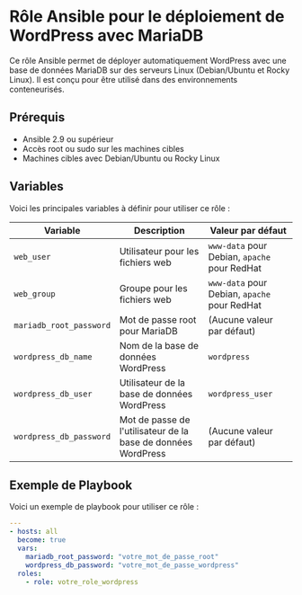 # Rôle Ansible pour le déploiement de WordPress avec MariaDB

Ce rôle Ansible permet de déployer automatiquement WordPress avec une base de données MariaDB sur des serveurs Linux (Debian/Ubuntu et Rocky Linux). Il est conçu pour être utilisé dans des environnements conteneurisés.

## Prérequis

- Ansible 2.9 ou supérieur
- Accès root ou sudo sur les machines cibles
- Machines cibles avec Debian/Ubuntu ou Rocky Linux

## Variables

Voici les principales variables à définir pour utiliser ce rôle :

| Variable | Description | Valeur par défaut |
|----------|-------------|-------------------|
| `web_user` | Utilisateur pour les fichiers web | `www-data` pour Debian, `apache` pour RedHat |
| `web_group` | Groupe pour les fichiers web | `www-data` pour Debian, `apache` pour RedHat |
| `mariadb_root_password` | Mot de passe root pour MariaDB | (Aucune valeur par défaut) |
| `wordpress_db_name` | Nom de la base de données WordPress | `wordpress` |
| `wordpress_db_user` | Utilisateur de la base de données WordPress | `wordpress_user` |
| `wordpress_db_password` | Mot de passe de l'utilisateur de la base de données WordPress | (Aucune valeur par défaut) |

## Exemple de Playbook

Voici un exemple de playbook pour utiliser ce rôle :

```yaml
---
- hosts: all
  become: true
  vars:
    mariadb_root_password: "votre_mot_de_passe_root"
    wordpress_db_password: "votre_mot_de_passe_wordpress"
  roles:
    - role: votre_role_wordpress
